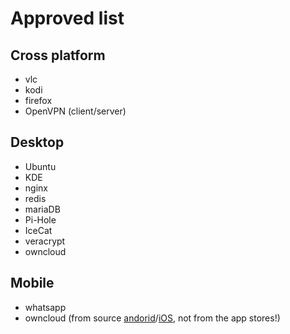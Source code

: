 # Approved list

## Cross platform
 * vlc
 * kodi
 * firefox
 * OpenVPN (client/server)

## Desktop
 * Ubuntu
 * KDE
 * nginx
 * redis
 * mariaDB
 * Pi-Hole
 * IceCat
 * veracrypt
 * owncloud

## Mobile
 * whatsapp
 * owncloud (from source [andorid](https://github.com/owncloud/android)/[iOS](https://github.com/owncloud/ios), not from the app stores!)
 
